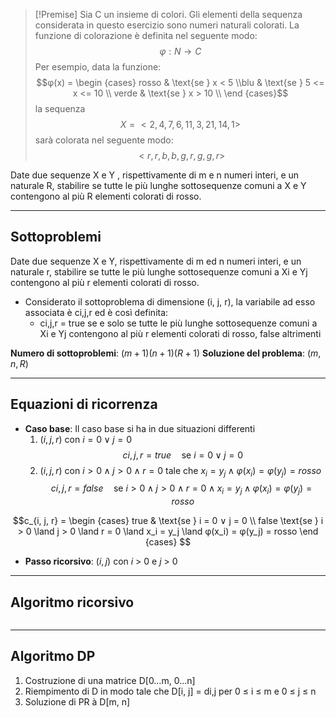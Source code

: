 >[!Premise]
>Sia C un insieme di colori. Gli elementi della sequenza considerata in questo esercizio sono numeri naturali colorati. La funzione di colorazione è definita nel seguente modo: 
>$$φ : N → C$$
>Per esempio, data la funzione:
>$$φ(x) = \begin {cases} rosso & \text{se } x < 5 \\blu & \text{se } 5 <= x <= 10 \\ verde & \text{se } x > 10 \\ \end {cases}$$
>la sequenza  
>$$X = <2, 4, 7, 6, 11, 3, 21, 14, 1>$$
>sarà colorata nel seguente modo: 
>$$<r, r, b, b, g, r, g, g, r>$$
>

Date due sequenze X e Y , rispettivamente di m e n numeri interi, e un naturale R, stabilire se tutte le più lunghe sottosequenze comuni a X e Y contengono al più R elementi colorati di rosso.

--- 
## Sottoproblemi

Date due sequenze X e Y, rispettivamente di m ed n numeri interi, e un naturale r, stabilire se tutte le più lunghe sottosequenze comuni a Xi e Yj contengono al più r elementi colorati di rosso.

- Considerato il sottoproblema di dimensione (i, j, r), la variabile ad esso associata è ci,j,r ed è così definita:
	- ci,j,r = true se e solo se tutte le più lunghe sottosequenze comuni a Xi e Yj contengono al più r elementi colorati di rosso, false altrimenti

**Numero di sottoproblemi**: $(m+1)(n+1)(R+1)$
**Soluzione del problema**: $(m, n, R)$

---

## Equazioni di ricorrenza

- **Caso base**:
	Il caso base si ha in due situazioni differenti
	1. $(i, j, r)$ con $i = 0 \lor j = 0$
$$ci,j,r = true \quad\text{se } i = 0 ∨ j = 0$$
	1.  $(i, j, r)$ con $i > 0 \land j > 0 \land r = 0$ tale che $x_i = y_j \land φ(x_i) = φ(y_j) = rosso$
$$ci,j,r = false \quad\text{se } i > 0 \land j > 0 \land r = 0 \land x_i = y_j \land φ(x_i) = φ(y_j) = rosso$$

$$c_{i, j, r} = 
\begin {cases} 
true & \text{se } i = 0 ∨ j = 0 \\
false \text{se } i > 0 \land j > 0 \land r = 0 \land x_i = y_j \land φ(x_i) = φ(y_j) = rosso
\end {cases}
$$
- **Passo ricorsivo**: $(i, j)$ con $i$ > 0 e $j$ > 0

---

## Algoritmo ricorsivo

``` Pseudocodice TI:"" "FOLD"

```

---

## Algoritmo DP

1. Costruzione di una matrice D[0…m, 0…n]
2. Riempimento di D in modo tale che D[i, j] = di,j per 0 ≤ i ≤ m e 0 ≤ j ≤ n
3. Soluzione di PR à D[m, n]

``` Pseudocodice TI:"" "FOLD"

```
